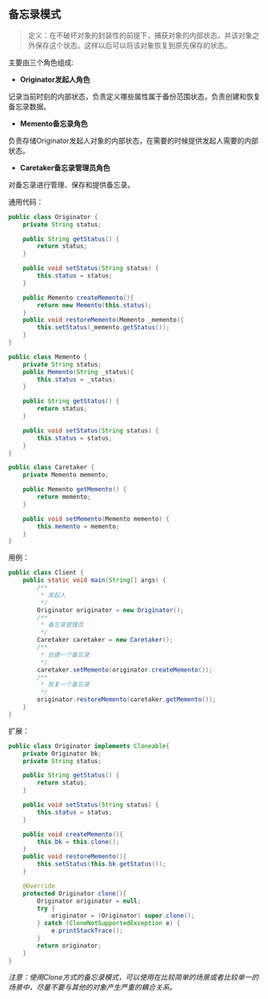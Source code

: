 ## 备忘录模式

> 定义：在不破坏对象的封装性的前提下，捕获对象的内部状态，并该对象之外保存这个状态。这样以后可以将该对象恢复到原先保存的状态。

主要由三个角色组成:

- **Originator发起人角色**

记录当前时刻的内部状态，负责定义哪些属性属于备份范围状态，负责创建和恢复备忘录数据。

- **Memento备忘录角色**

负责存储Originator发起人对象的内部状态，在需要的时候提供发起人需要的内部状态。

- **Caretaker备忘录管理员角色**

对备忘录进行管理、保存和提供备忘录。

通用代码：

```java
public class Originator {
    private String status;

    public String getStatus() {
        return status;
    }

    public void setStatus(String status) {
        this.status = status;
    }

    public Memento createMemento(){
        return new Memento(this.status);
    }
    public void restoreMemento(Memento _memento){
        this.setStatus(_memento.getStatus());
    }
}
```

```java
public class Memento {
    private String status;
    public Memento(String _status){
        this.status = _status;
    }

    public String getStatus() {
        return status;
    }

    public void setStatus(String status) {
        this.status = status;
    }
}
```

```java
public class Caretaker {
    private Memento memento;

    public Memento getMemento() {
        return memento;
    }

    public void setMemento(Memento memento) {
        this.memento = memento;
    }
}
```

用例：

```java
public class Client {
    public static void main(String[] args) {
        /**
         * 发起人
         */
        Originator originator = new Originator();
        /**
         * 备忘录管理员
         */
        Caretaker caretaker = new Caretaker();
        /**
         * 创建一个备忘录
         */
        caretaker.setMemento(originator.createMemento());
        /**
         * 恢复一个备忘录
         */
        originator.restoreMemento(caretaker.getMemento());
    }
}
```



扩展：

```java
public class Originator implements Cloneable{
    private Originator bk;
    private String status;

    public String getStatus() {
        return status;
    }

    public void setStatus(String status) {
        this.status = status;
    }

    public void createMemento(){
        this.bk = this.clone();
    }
    public void restoreMemento(){
        this.setStatus(this.bk.getStatus());
    }

    @Override
    protected Originator clone(){
        Originator originator = null;
        try {
            originator = (Originator) super.clone();
        } catch (CloneNotSupportedException e) {
            e.printStackTrace();
        }
        return originator;
    }
}
```

*注意：使用Clone方式的备忘录模式，可以使用在比较简单的场景或者比较单一的场景中，尽量不要与其他的对象产生严重的耦合关系。*

